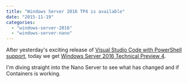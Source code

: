```yaml
---
title: "Windows Server 2016 TP4 is available"
date: "2015-11-19"
categories: 
  - "windows-server-2016"
  - "windows-server-nano"
---
```


After yesterday's exciting release of [Visual Studio Code with PowerShell support](https://dscottraynsford.wordpress.com/2015/11/18/powershell-language-support-in-visual-studio-code/), today we get [Windows Server 2016 Technical Preview 4](https://www.microsoft.com/en-us/evalcenter/evaluate-windows-server-technical-preview).

I'm diving straight into the Nano Server to see what has changed and if Containers is working.
